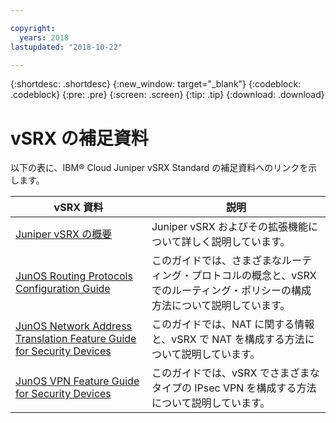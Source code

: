 ```yaml
---

copyright:
  years: 2018
lastupdated: "2018-10-22"

---
```


{:shortdesc: .shortdesc}
{:new_window: target="_blank"}
{:codeblock: .codeblock}
{:pre: .pre}
{:screen: .screen}
{:tip: .tip}
{:download: .download}

# vSRX の補足資料
以下の表に、IBM® Cloud Juniper vSRX Standard の補足資料へのリンクを示します。

vSRX 資料  　 | 説明
------------- | -------------  
[Juniper vSRX の概要](https://www.juniper.net/us/en/products-services/security/srx-series/vsrx/)  | Juniper vSRX およびその拡張機能について詳しく説明しています。
[JunOS Routing Protocols Configuration Guide](https://www.juniper.net/documentation/en_US/junos11.4/information-products/topic-collections/config-guide-routing/config-guide-routing.pdf)  | このガイドでは、さまざまなルーティング・プロトコルの概念と、vSRX でのルーティング・ポリシーの構成方法について説明しています。
[JunOS Network Address Translation Feature Guide for Security Devices](https://www.juniper.net/documentation/en_US/junos/information-products/pathway-pages/security/security-nat.pdf)  | このガイドでは、NAT に関する情報と、vSRX で NAT を構成する方法について説明しています。
[JunOS VPN Feature Guide for Security Devices ](https://www.juniper.net/documentation/en_US/junos/information-products/pathway-pages/security/security-vpn-ipsec.pdf)  | このガイドでは、vSRX でさまざまなタイプの IPsec VPN を構成する方法について説明しています。
